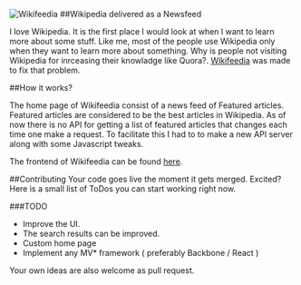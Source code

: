 ![Wikifeedia](https://github.com/hackerkid/Wikifeedia/blob/gh-pages/static/wikifeedia.png) 
##Wikipedia delivered as a Newsfeed

I love Wikipedia. It is the first place I would look at when I want to learn more about some stuff. Like me, most of the people use Wikipedia only when they want to learn more about something. Why is people not visiting Wikipedia for inrceasing their knowladge like Quora?. [Wikifeedia](http://vishnuks.com/Wikifeedia) was made to fix that problem.  

##How it works?

The home page of Wikifeedia consist of a news feed of Featured articles. Featured articles are considered to be the best articles in Wikipedia. As of now there is no API for getting a list of featured articles that changes each time one make a request. To facilitate this I had to to make a new API server along with some Javascript tweaks.

The frontend of Wikifeedia can be found [here](https://github.com/hackerkid/Wikifeedia-backend).


##Contributing
Your code goes live the moment it gets merged. Excited? Here is a small list of ToDos you can start working right now. 

###TODO
* Improve the UI.
* The search results can be improved.
* Custom home page
* Implement any MV* framework ( preferably Backbone / React )

Your own ideas are also welcome as pull request. 
